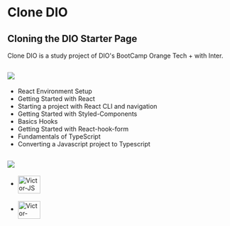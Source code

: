# Clone DIO
## Cloning the DIO Starter Page
Clone DIO is a study project of DIO's BootCamp Orange Tech + with Inter.

## ![](https://img.shields.io/static/v1?label=Learned&message=Concepts&color=greenlight&style=for-the-badge)

- React Environment Setup
- Getting Started with React
- Starting a project with React CLI and navigation
- Getting Started with Styled-Components
- Basics Hooks
- Getting Started with React-hook-form
- Fundamentals of TypeScript
- Converting a Javascript project to Typescript

## ![](https://img.shields.io/static/v1?label=Learned&message=Technologies&color=greenlight&style=for-the-badge)


- <a href="https://developer.mozilla.org/en-US/docs/Web/JavaScript">
  <img align="center" alt="Victor-JS" height="40" width="50" src="https://cdn.jsdelivr.net/gh/devicons/devicon/icons/javascript/javascript-original.svg"/></a>
  <br>
  <br>
- <a href="https://nodejs.org/en/docs/">
  <img align="center" alt="Victor-Node" height="40" width="50" src="https://cdn.jsdelivr.net/gh/devicons/devicon/icons/nodejs/nodejs-original-wordmark.svg" />
  </a>


